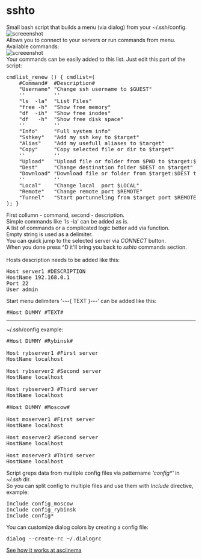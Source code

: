 # sshto

Small bash script that builds a menu (via dialog) from your ~/.ssh/config.</br>
![screeenshot](https://user-images.githubusercontent.com/18072680/60570513-69e99f00-9d7a-11e9-916d-48b74fa7585a.png)
</br>
Allows you to connect to your servers or run commands from menu. Available commands:</br>
![screeenshot](https://user-images.githubusercontent.com/18072680/71089133-3c21d680-21b1-11ea-9ac3-2c0adb8a5bc0.png)
</br>
Your commands can be easily added to this list. Just edit this part of the script:</br>
<pre>
cmdlist_renew () { cmdlist=(
    #Command#  #Description#
    "Username" "Change ssh username to $GUEST"
    ''         ''
    "ls  -la"  "List Files"
    "free -h"  "Show free memory"
    "df  -ih"  "Show free inodes"
    "df   -h"  "Show free disk space"
    ''         ''
    "Info"     "Full system info"
    "Sshkey"   "Add my ssh key to $target"
    "Alias"    "Add my usefull aliases to $target"
    "Copy"     "Copy selected file or dir to $target"
    ''         ''
    "Upload"   "Upload file or folder from $PWD to $target:$DEST"
    "Dest"     "Change destination folder $DEST on $target"
    "Download" "Download file or folder from $target:$DEST to $PWD"
    ''         ''
    "Local"    "Change local  port $LOCAL"
    "Remote"   "Change remote port $REMOTE"
    "Tunnel"   "Start portunneling from $target port $REMOTE to local port $LOCAL"
); }
</pre>
First collumn - command, second - description.</br>
Simple commands like 'ls -la' can be added as is.</br>
A list of commands or a complicated logic better add via function.</br>
Empty string is used as a delimiter.</br>
You can quick jump to the selected server via <i>CONNECT</i> button.</br>
When you done press ^D it'll bring you back to <i>sshto</i> commands section.</br>
</br>
Hosts description needs to be added like this:</br>
<pre>
Host server1 #DESCRIPTION
HostName 192.168.0.1
Port 22
User admin
</pre>
Start menu delimiters '---{ TEXT }---' can be added like this:</br>
<pre>
#Host DUMMY #TEXT#
</pre>
------
~/.ssh/config example:
<pre>
#Host DUMMY #Rybinsk#

Host rybserver1 #First server
HostName localhost

Host rybserver2 #Second server
HostName localhost

Host rybserver3 #Third server
HostName localhost

#Host DUMMY #Moscow#

Host moserver1 #First server
HostName localhost

Host moserver2 #Second server
HostName localhost

Host moserver3 #Third server
HostName localhost
</pre>
Script greps data from multiple config files via pattername <i>'config*'</i> in <i>~/.ssh</i> dir.<br>
So you can split config to multiple files and use them with <i>Include</i> directive, example:
<pre>
Include config_moscow
Include config_rybinsk
Include config*
</pre>

You can customize dialog colors by creating a config file:
<pre>
dialog --create-rc ~/.dialogrc
</pre>

<a href="https://asciinema.org/a/PQMuRvfmxlHUc4oZMN76LY2V4">See how it works at asciinema</a></br>

